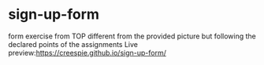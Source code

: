 # sign-up-form
form exercise from TOP
different from the provided picture but following
the declared points of the assignments
Live preview:https://creespie.github.io/sign-up-form/